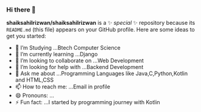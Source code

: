 ### Hi there 👋
**shaiksahilrizwan/shaiksahilrizwan** is a ✨ _special_ ✨ repository because its `README.md` (this file) appears on your GitHub profile.
Here are some ideas to get you started:
- 🔭 I’m Studying ...Btech Computer Science
- 🌱 I’m currently learning ...Django
- 👯 I’m looking to collaborate on ...Web Development
- 🤔 I’m looking for help with ...Backend Development
- 💬 Ask me about ...Programming Languages like Java,C,Python,Kotlin and HTML,CSS
- 📫 How to reach me: ...Email in profile
- 😄 Pronouns: ...
- ⚡ Fun fact: ...I started by programming journey with Kotlin

